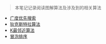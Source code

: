 > 本笔记记录阅读图解算法及涉及到的相关算法
- [广度优先搜索](./algorithm/BSF.md)
- [狄克斯特拉算法](./algorithm/dijkstra.md)
- [K最邻近算法](./algorithm/KNN.md)
- [冒泡排序](./algorithm/bubbleSort.md)